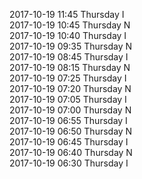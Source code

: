 2017-10-19 11:45 Thursday  I  
2017-10-19 10:45 Thursday  N  
2017-10-19 10:40 Thursday  I  
2017-10-19 09:35 Thursday  N  
2017-10-19 08:45 Thursday  I  
2017-10-19 08:15 Thursday  N  
2017-10-19 07:25 Thursday  I  
2017-10-19 07:20 Thursday  N  
2017-10-19 07:05 Thursday  I  
2017-10-19 07:00 Thursday  N  
2017-10-19 06:55 Thursday  I  
2017-10-19 06:50 Thursday  N  
2017-10-19 06:45 Thursday  I  
2017-10-19 06:40 Thursday  N  
2017-10-19 06:30 Thursday  I  

